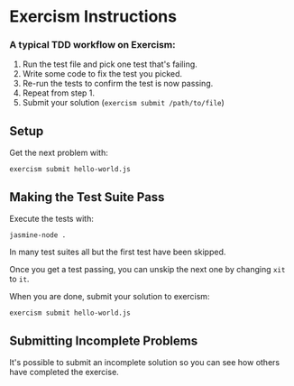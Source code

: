 # Exercism Instructions


### A typical TDD workflow on Exercism:

1. Run the test file and pick one test that's failing.
2. Write some code to fix the test you picked.
3. Re-run the tests to confirm the test is now passing.
4. Repeat from step 1.
5. Submit your solution (`exercism submit /path/to/file`)


## Setup

Get the next problem with:

    exercism submit hello-world.js


## Making the Test Suite Pass

Execute the tests with:

    jasmine-node .

In many test suites all but the first test have been skipped.

Once you get a test passing, you can unskip the next one by
changing `xit` to `it`.


When you are done, submit your solution to exercism:

    exercism submit hello-world.js


## Submitting Incomplete Problems
It's possible to submit an incomplete solution so you can see how others have completed the exercise.

